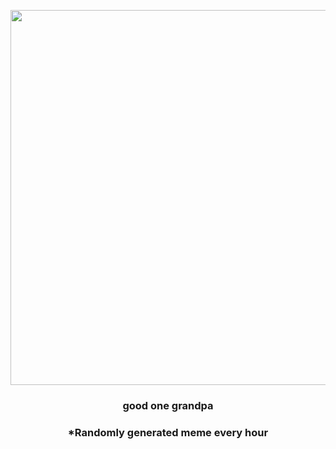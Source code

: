 <p align="center">
        <img src="https://i.redd.it/9qofc84pb0x91.gif" width="600" height="600">
        </p>
        <h3 align="center">good one grandpa</h3>
        <h3 align="center">*Randomly generated meme every hour</h3>
    